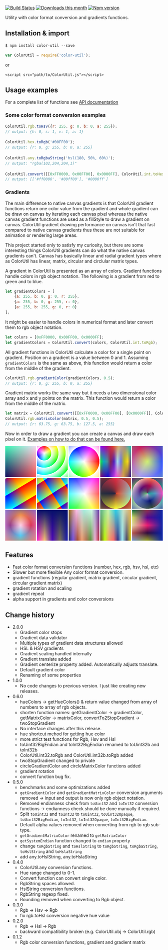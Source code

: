 [![Build Status](https://travis-ci.org/jakoivis/color-util.svg?branch=master)](https://travis-ci.org/jakoivis/color-util)
[![Downloads this month](https://img.shields.io/npm/dm/color-util.svg)](https://npmjs.org/package/color-util)
[![Npm version](https://img.shields.io/npm/v/color-util.svg)](https://npmjs.org/package/color-util)

Utility with color format conversion and gradients functions.

## Installation & import
```javascript
$ npm install color-util --save
```
```javascript
var ColorUtil = require('color-util');
```
or
```
<script src="path/to/ColorUtil.js"></script>
```

## Usage examples

For a complete list of functions see [API documentation](API.md)

### Some color format conversion examples
```javascript
ColorUtil.rgb.toHsv({r: 255, g: 0, b: 0, a: 255});
// output: {h: 0, s: 1, v: 1, a: 1}

ColorUtil.hex.toRgb('#00FF00');
// output: {r: 0, g: 255, b: 0, a: 255}

ColorUtil.any.toRgbaString('hsl(180, 50%, 60%)');
// output: "rgba(102,204,204,1)"

ColorUtil.convert([[0xFF0000, 0x00FF00], 0x0000FF], ColorUtil.int.toHex);
// output: [['#ff0000', '#00ff00'], '#0000ff']
```
### Gradients
The main difference to native canvas gradients is that ColorUtil gradient functions return one color value from the gradient and whole gradient can be draw on canvas by iterating each canvas pixel whereas the native canvas gradient functions are used as a fillStyle to draw a gradient on canvas. ColorUtil gradient drawing performance on canvas isn't that fast compared to native canvas gradients thus these are not suitable for animation or rendering large areas.

This project started only to satisfy my curiosity, but there are some interesting things ColorUtil gradients can do what the native canvas gradients can't. Canvas has basically linear and radial gradient types where as ColorUtil has linear, matrix, circular and circlular matrix types.

A gradient in ColorUtil is presented as an array of colors. Gradient functions handle colors in rgb object notation. The following is a gradient from red to green and to blue.
```javascript
let gradientColors = [
    {a: 255, b: 0, g: 0, r: 255},
    {a: 255, b: 0, g: 255, r: 0},
    {a: 255, b: 255, g: 0, r: 0}
];
```

It might be easier to handle colors in numerical format and later convert them to rgb object notation.
```javascript
let colors = [0xFF0000, 0x00FF00, 0x0000FF];
let gradientColors = ColorUtil.convert(colors, ColorUtil.int.toRgb);
```

All gradient functions in ColorUtil calculate a color for a single point on gradient. Position on a gradient is a value between 0 and 1. Assuming `gradientColors` is the same as above, this function would return a color from the middle of the gradient.
```javascript
ColorUtil.rgb.gradientColor(gradientColors, 0.5);
// output: {r: 0, g: 255, b: 0, a: 255}
```

Gradient matrix works the same way but it needs a two dimensional color array and x and y points on the matrix. This function would return a color from the middle of the matrix.
```javascript
let matrix = ColorUtil.convert([[0xFF0000, 0x00FF00], [0x0000FF]], ColorUtil.int.toRgb);
ColorUtil.rgb.matrixColor(matrix, 0.5, 0.5);
// output: {r: 63.75, g: 63.75, b: 127.5, a: 255}
```

Now in order to draw a gradient you can create a canvas and draw each pixel on it. [Examples on how to do that can be found here.](https://github.com/jakoivis/color-util/tree/master/example)

![Preview](/example/githubimage.png)


## Features
- Fast color format conversion functions (number, hex, rgb, hsv, hsl, etc)
- Slower but more flexible Any color format conversion.
- gradient functions (regular gradient, matrix gradient, circular gradient, circular gradient matrix)
- gradient rotation and scaling
- gradient repeat
- alpha support in gradients and color conversions


## Change history
* 2.0.0
    * Gradient color stops
    * Gradient data validator
    * Multiple types of gradient data structures allowed
    * HSL & HSV gradients
    * Gradient scaling handled internally
    * Gradient translate added
    * Gradient centerize property added. Automatically adjusts translate.
    * Default gradient color
    * Renaming of some properties
* 1.0.0
    * No code changes to previous version. I just like creating new releases.
* 0.6.0
    * hueColors -> getHueColors() & return value changed from array of numbers to array of rgb objects.
    * shorten function names: getGradientColor -> gradientColor, getMatrixColor -> matrixColor, convertTo2StopGradient -> twoStopGradient
    * No interface changes after this release.
    * hue shortcut mehod for getting hue color
    * more strict test functions for Rgb, Hsv and Hsl
    * toUint32BigEndian and toInt32BigEndian renamed to toUint32b and toInt32b
    * ColorUtil.int32.toRgb and ColorUtil.int32b.toRgb added
    * twoStopGradient changed to private
    * circleGradientColor and circleMatrixColor functions added
    * gradient rotation
    * convert function bug fix.
* 0.5.0
    * benchmarks and some optimizations added
    * `getGradientColor` and `getGradientMatrixColor` conversion arguments removed -> input and output is now only rgb object notation.
    * Removed endianness check from `toUint32` and `toInt32` conversion functions -> endianness check should be done manually if required.
    * Split `toUint32` and `toInt32` to `toUint32`, `toUint32Opaque`, `toUint32BigEndian`, `toInt32`, `toInt32Opaque`, `toInt32BigEndian`.
    * Default alpha values removed when converting from rgb to rgb sub-type.
    * `getGradientMatrixColor` renamed to `getMatrixColor`
    * `getSystemEndian` function changed to `endian` property
    * change `toRgbString` and `toHslString` to `toRgbString`, `toRgbaString`, `toHslString` and `toHslaString`
    * add any.toHslString, any.toHslaString
* 0.4.0
    * ColorUtil.any conversion functions.
    * Hue range changed to 0-1.
    * Convert function can convert single color.
    * RgbString spaces allowed.
    * HslString conversion functions.
    * RgbString regexp fixed.
    * Rounding removed when converting to Rgb object.
* 0.3.0
    * Rgb -> Hsv -> Rgb
    * fix rgb.toHsl conversion negative hue value
* 0.2.0
    * Rgb -> Hsl -> Rgb
    * backward compatibility broken (e.g. ColorUtil.obj -> ColorUtil.rgb)
* 0.1.2
    * Rgb color conversion functions, gradient and gradient matrix
